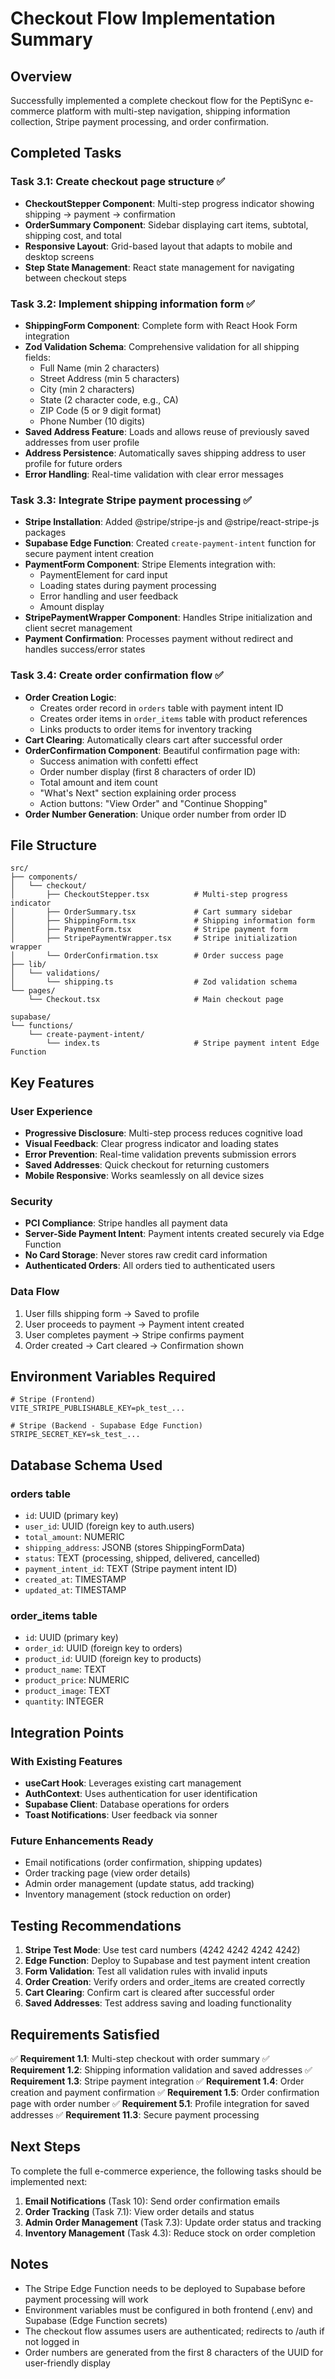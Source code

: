 # Checkout Flow Implementation Summary

## Overview
Successfully implemented a complete checkout flow for the PeptiSync e-commerce platform with multi-step navigation, shipping information collection, Stripe payment processing, and order confirmation.

## Completed Tasks

### Task 3.1: Create checkout page structure ✅
- **CheckoutStepper Component**: Multi-step progress indicator showing shipping → payment → confirmation
- **OrderSummary Component**: Sidebar displaying cart items, subtotal, shipping cost, and total
- **Responsive Layout**: Grid-based layout that adapts to mobile and desktop screens
- **Step State Management**: React state management for navigating between checkout steps

### Task 3.2: Implement shipping information form ✅
- **ShippingForm Component**: Complete form with React Hook Form integration
- **Zod Validation Schema**: Comprehensive validation for all shipping fields:
  - Full Name (min 2 characters)
  - Street Address (min 5 characters)
  - City (min 2 characters)
  - State (2 character code, e.g., CA)
  - ZIP Code (5 or 9 digit format)
  - Phone Number (10 digits)
- **Saved Address Feature**: Loads and allows reuse of previously saved addresses from user profile
- **Address Persistence**: Automatically saves shipping address to user profile for future orders
- **Error Handling**: Real-time validation with clear error messages

### Task 3.3: Integrate Stripe payment processing ✅
- **Stripe Installation**: Added @stripe/stripe-js and @stripe/react-stripe-js packages
- **Supabase Edge Function**: Created `create-payment-intent` function for secure payment intent creation
- **PaymentForm Component**: Stripe Elements integration with:
  - PaymentElement for card input
  - Loading states during payment processing
  - Error handling and user feedback
  - Amount display
- **StripePaymentWrapper Component**: Handles Stripe initialization and client secret management
- **Payment Confirmation**: Processes payment without redirect and handles success/error states

### Task 3.4: Create order confirmation flow ✅
- **Order Creation Logic**: 
  - Creates order record in `orders` table with payment intent ID
  - Creates order items in `order_items` table with product references
  - Links products to order items for inventory tracking
- **Cart Clearing**: Automatically clears cart after successful order
- **OrderConfirmation Component**: Beautiful confirmation page with:
  - Success animation with confetti effect
  - Order number display (first 8 characters of order ID)
  - Total amount and item count
  - "What's Next" section explaining order process
  - Action buttons: "View Order" and "Continue Shopping"
- **Order Number Generation**: Unique order number from order ID

## File Structure

```
src/
├── components/
│   └── checkout/
│       ├── CheckoutStepper.tsx          # Multi-step progress indicator
│       ├── OrderSummary.tsx             # Cart summary sidebar
│       ├── ShippingForm.tsx             # Shipping information form
│       ├── PaymentForm.tsx              # Stripe payment form
│       ├── StripePaymentWrapper.tsx     # Stripe initialization wrapper
│       └── OrderConfirmation.tsx        # Order success page
├── lib/
│   └── validations/
│       └── shipping.ts                  # Zod validation schema
└── pages/
    └── Checkout.tsx                     # Main checkout page

supabase/
└── functions/
    └── create-payment-intent/
        └── index.ts                     # Stripe payment intent Edge Function
```

## Key Features

### User Experience
- **Progressive Disclosure**: Multi-step process reduces cognitive load
- **Visual Feedback**: Clear progress indicator and loading states
- **Error Prevention**: Real-time validation prevents submission errors
- **Saved Addresses**: Quick checkout for returning customers
- **Mobile Responsive**: Works seamlessly on all device sizes

### Security
- **PCI Compliance**: Stripe handles all payment data
- **Server-Side Payment Intent**: Payment intents created securely via Edge Function
- **No Card Storage**: Never stores raw credit card information
- **Authenticated Orders**: All orders tied to authenticated users

### Data Flow
1. User fills shipping form → Saved to profile
2. User proceeds to payment → Payment intent created
3. User completes payment → Stripe confirms payment
4. Order created → Cart cleared → Confirmation shown

## Environment Variables Required

```env
# Stripe (Frontend)
VITE_STRIPE_PUBLISHABLE_KEY=pk_test_...

# Stripe (Backend - Supabase Edge Function)
STRIPE_SECRET_KEY=sk_test_...
```

## Database Schema Used

### orders table
- `id`: UUID (primary key)
- `user_id`: UUID (foreign key to auth.users)
- `total_amount`: NUMERIC
- `shipping_address`: JSONB (stores ShippingFormData)
- `status`: TEXT (processing, shipped, delivered, cancelled)
- `payment_intent_id`: TEXT (Stripe payment intent ID)
- `created_at`: TIMESTAMP
- `updated_at`: TIMESTAMP

### order_items table
- `id`: UUID (primary key)
- `order_id`: UUID (foreign key to orders)
- `product_id`: UUID (foreign key to products)
- `product_name`: TEXT
- `product_price`: NUMERIC
- `product_image`: TEXT
- `quantity`: INTEGER

## Integration Points

### With Existing Features
- **useCart Hook**: Leverages existing cart management
- **AuthContext**: Uses authentication for user identification
- **Supabase Client**: Database operations for orders
- **Toast Notifications**: User feedback via sonner

### Future Enhancements Ready
- Email notifications (order confirmation, shipping updates)
- Order tracking page (view order details)
- Admin order management (update status, add tracking)
- Inventory management (stock reduction on order)

## Testing Recommendations

1. **Stripe Test Mode**: Use test card numbers (4242 4242 4242 4242)
2. **Edge Function**: Deploy to Supabase and test payment intent creation
3. **Form Validation**: Test all validation rules with invalid inputs
4. **Order Creation**: Verify orders and order_items are created correctly
5. **Cart Clearing**: Confirm cart is cleared after successful order
6. **Saved Addresses**: Test address saving and loading functionality

## Requirements Satisfied

✅ **Requirement 1.1**: Multi-step checkout with order summary
✅ **Requirement 1.2**: Shipping information validation and saved addresses
✅ **Requirement 1.3**: Stripe payment integration
✅ **Requirement 1.4**: Order creation and payment confirmation
✅ **Requirement 1.5**: Order confirmation page with order number
✅ **Requirement 5.1**: Profile integration for saved addresses
✅ **Requirement 11.3**: Secure payment processing

## Next Steps

To complete the full e-commerce experience, the following tasks should be implemented next:

1. **Email Notifications** (Task 10): Send order confirmation emails
2. **Order Tracking** (Task 7.1): View order details and status
3. **Admin Order Management** (Task 7.3): Update order status and tracking
4. **Inventory Management** (Task 4.3): Reduce stock on order completion

## Notes

- The Stripe Edge Function needs to be deployed to Supabase before payment processing will work
- Environment variables must be configured in both frontend (.env) and Supabase (Edge Function secrets)
- The checkout flow assumes users are authenticated; redirects to /auth if not logged in
- Order numbers are generated from the first 8 characters of the UUID for user-friendly display
